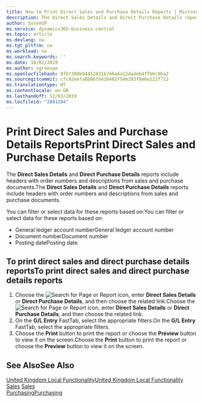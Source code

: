```yaml
---
title: How to Print Direct Sales and Purchase Details Reports | Microsoft Docs
description: The Direct Sales Details and Direct Purchase Details reports include headers with order numbers and descriptions from sales and purchase documents.
author: SorenGP
ms.service: dynamics365-business-central
ms.topic: article
ms.devlang: na
ms.tgt_pltfrm: na
ms.workload: na
ms.search.keywords: ''
ms.date: 10/01/2019
ms.author: sgroespe
ms.openlocfilehash: 8f07308b94452831b746a6a12dadeb4ffb6c9ba2
ms.sourcegitcommit: cfc92eefa8b06fb426482f54e393f0e6e222f712
ms.translationtype: HT
ms.contentlocale: en-GB
ms.lasthandoff: 12/03/2019
ms.locfileid: "2881284"
---
```

# <a name="print-direct-sales-and-purchase-details-reports"></a><span data-ttu-id="d2ec7-103">Print Direct Sales and Purchase Details Reports</span><span class="sxs-lookup"><span data-stu-id="d2ec7-103">Print Direct Sales and Purchase Details Reports</span></span>
<span data-ttu-id="d2ec7-104">The **Direct Sales Details** and **Direct Purchase Details** reports include headers with order numbers and descriptions from sales and purchase documents.</span><span class="sxs-lookup"><span data-stu-id="d2ec7-104">The **Direct Sales Details** and **Direct Purchase Details** reports include headers with order numbers and descriptions from sales and purchase documents.</span></span>  

 <span data-ttu-id="d2ec7-105">You can filter or select data for these reports based on:</span><span class="sxs-lookup"><span data-stu-id="d2ec7-105">You can filter or select data for these reports based on:</span></span>  

-   <span data-ttu-id="d2ec7-106">General ledger account number</span><span class="sxs-lookup"><span data-stu-id="d2ec7-106">General ledger account number</span></span>  
-   <span data-ttu-id="d2ec7-107">Document number</span><span class="sxs-lookup"><span data-stu-id="d2ec7-107">Document number</span></span>  
-   <span data-ttu-id="d2ec7-108">Posting date</span><span class="sxs-lookup"><span data-stu-id="d2ec7-108">Posting date</span></span>  

## <a name="to-print-direct-sales-and-direct-purchase-details-reports"></a><span data-ttu-id="d2ec7-109">To print direct sales and direct purchase details reports</span><span class="sxs-lookup"><span data-stu-id="d2ec7-109">To print direct sales and direct purchase details reports</span></span>  

1.  <span data-ttu-id="d2ec7-110">Choose the ![Search for Page or Report](../../media/ui-search/search_small.png "Search for Page or Report icon") icon, enter **Direct Sales Details** or **Direct Purchase Details**, and then choose the related link.</span><span class="sxs-lookup"><span data-stu-id="d2ec7-110">Choose the ![Search for Page or Report](../../media/ui-search/search_small.png "Search for Page or Report icon") icon, enter **Direct Sales Details** or **Direct Purchase Details**, and then choose the related link.</span></span>  
2.  <span data-ttu-id="d2ec7-111">On the **G/L Entry** FastTab, select the appropriate filters.</span><span class="sxs-lookup"><span data-stu-id="d2ec7-111">On the **G/L Entry** FastTab, select the appropriate filters.</span></span>  
3.  <span data-ttu-id="d2ec7-112">Choose the **Print** button to print the report or choose the **Preview** button to view it on the screen.</span><span class="sxs-lookup"><span data-stu-id="d2ec7-112">Choose the **Print** button to print the report or choose the **Preview** button to view it on the screen.</span></span>  

## <a name="see-also"></a><span data-ttu-id="d2ec7-113">See Also</span><span class="sxs-lookup"><span data-stu-id="d2ec7-113">See Also</span></span>  
 [<span data-ttu-id="d2ec7-114">United Kingdom Local Functionality</span><span class="sxs-lookup"><span data-stu-id="d2ec7-114">United Kingdom Local Functionality</span></span>](united-kingdom-local-functionality.md)  
<span data-ttu-id="d2ec7-115">[Sales](../../sales-manage-sales.md) </span><span class="sxs-lookup"><span data-stu-id="d2ec7-115">[Sales](../../sales-manage-sales.md) </span></span>  
[<span data-ttu-id="d2ec7-116">Purchasing</span><span class="sxs-lookup"><span data-stu-id="d2ec7-116">Purchasing</span></span>](../../purchasing-manage-purchasing.md)   
